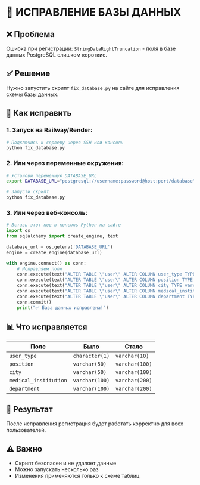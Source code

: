 # 🔧 ИСПРАВЛЕНИЕ БАЗЫ ДАННЫХ

## ❌ Проблема
Ошибка при регистрации: `StringDataRightTruncation` - поля в базе данных PostgreSQL слишком короткие.

## ✅ Решение
Нужно запустить скрипт `fix_database.py` на сайте для исправления схемы базы данных.

## 🚀 Как исправить

### 1. Запуск на Railway/Render:
```bash
# Подключись к серверу через SSH или консоль
python fix_database.py
```

### 2. Или через переменные окружения:
```bash
# Установи переменную DATABASE_URL
export DATABASE_URL="postgresql://username:password@host:port/database"

# Запусти скрипт
python fix_database.py
```

### 3. Или через веб-консоль:
```python
# Вставь этот код в консоль Python на сайте
import os
from sqlalchemy import create_engine, text

database_url = os.getenv('DATABASE_URL')
engine = create_engine(database_url)

with engine.connect() as conn:
    # Исправляем поля
    conn.execute(text("ALTER TABLE \"user\" ALTER COLUMN user_type TYPE varchar(10);"))
    conn.execute(text("ALTER TABLE \"user\" ALTER COLUMN position TYPE varchar(100);"))
    conn.execute(text("ALTER TABLE \"user\" ALTER COLUMN city TYPE varchar(100);"))
    conn.execute(text("ALTER TABLE \"user\" ALTER COLUMN medical_institution TYPE varchar(200);"))
    conn.execute(text("ALTER TABLE \"user\" ALTER COLUMN department TYPE varchar(200);"))
    conn.commit()
    print("✅ База данных исправлена!")
```

## 📊 Что исправляется

| Поле | Было | Стало |
|------|------|-------|
| `user_type` | `character(1)` | `varchar(10)` |
| `position` | `varchar(50)` | `varchar(100)` |
| `city` | `varchar(50)` | `varchar(100)` |
| `medical_institution` | `varchar(100)` | `varchar(200)` |
| `department` | `varchar(100)` | `varchar(200)` |

## 🎯 Результат
После исправления регистрация будет работать корректно для всех пользователей.

## ⚠️ Важно
- Скрипт безопасен и не удаляет данные
- Можно запускать несколько раз
- Изменения применяются только к схеме таблиц
